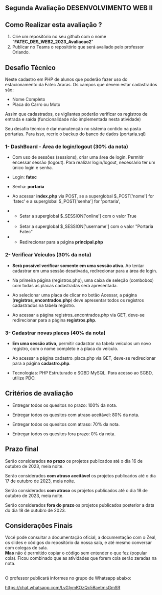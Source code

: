 ## Segunda Avaliação DESENVOLVIMENTO WEB II



## Como Realizar esta avaliação ?

1. Crie um repositório no seu github com o nome "<b>FATEC_DES_WEB2_2023_Avaliacao2</b>"
2. Publicar no Teams o repositório que será avaliado pelo professor Orlando.


##  Desafio Técnico

Neste cadastro em PHP de alunos que poderão fazer uso do estacionamento da Fatec Araras. Os campos que devem estar cadastrados são: 

 - Nome Completo
 - Placa do Carro ou Moto

Assim que cadastrados, os vigilantes poderão verificar os registros de entrada e saída (funcionalidade não implementada nesta atividade)

Seu desafio técnico é dar manutenção no sistema contido na pasta portarias. Para isso, recrie o backup do banco de dados (portaria.sql) 

### 1- DashBoard - Área de login/logout (30% da nota)
- Com uso de sessões (sessions), criar uma área de login. Permitir encessar sessão (logout). Para realizar login/logout, necessário ter um único login e senha.

- Login: <b>fatec</b>
- Senha: <b>portaria</b>

- Ao acessar <b>index.php</b> via POST, se a superglobal $_POST['nome'] for 'fatec' e a superglobal $_POST['senha'] for 'portaria', 

- - Setar a superglobal $_SESSION['online'] com o valor True

- - Setar a superglobal $_SESSION['username'] com o valor "Portaria Fatec"

- - Redirecionar para a página <b>principal.php</b>

### 2- Verificar Veículos (30% da nota)
- <b>Será possível verificar somente em uma sessão ativa</b>. Ao tentar cadastrar em uma sessão desativada, redirecionar para a área de login.

- Na primeira página (registros.php), uma caixa de seleção (combobox) com todas as placas cadastradas será apresentada.

- Ao selecionar uma placa de clicar no botão Acessar, a página (<b>registros_encontrados.php</b>) deve apresentar todos os registros cadastrados na tabela registro.

- Ao acessar a página registros_encontrados.php via GET, deve-se redirecionar para a página <b>registros.php</b>.



### 3- Cadastrar novas placas (40% da nota)
- <b>Em uma sessão ativa</b>, permitir cadastrar na tabela veículos um novo registro, com o nome completo e a placa do veículo.

- Ao acessar a página cadastro_placa.php via GET, deve-se redirecionar para a página <b>cadastro.php</b>.

- Tecnologias: PHP Estruturado e SGBD MySQL.
Para acesso ao SGBD, utilize PDO.


## Critérios de avaliação

- Entregar todos os quesitos no prazo: 100% da nota.

- Entregar todos os quesitos com atraso aceitável: 80% da nota.

- Entregar todos os quesitos com atraso: 70% da nota.

- Entregar todos os quesitos fora prazo: 0% da nota.

## Prazo final

Serão considerados <b>no prazo</b> os projetos publicados até o dia 16 de outubro de 2023, meia noite.

Serão considerados <b>com atraso aceitável</b> os projetos publicados até o dia 17 de outubro de 2023, meia noite.

Serão considerados <b>com atraso</b> os projetos publicados até o dia 18 de outubro de 2023, meia noite.

Serão considerados <b>fora do prazo </b> os projetos publicados posterior a data do dia 18 de outubro de 2023.

## Considerações Finais

Você pode consultar a documentação oficial, a documentação com o Zeal, os slides e códigos do repositório da nossa sala, e até mesmo conversar com colegas de sala.  
<b>Mas</b> não é permitido copiar o código sem entender o que fez (popular cola). Ficou combinado que as atividades que forem cola serão zeradas na nota.

<br>
O professor publicará informes no grupo de Whatsapp abaixo:

https://chat.whatsapp.com/LvGIymKOzQc5BaetmsGmSR



